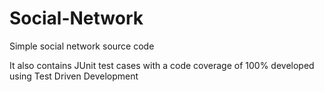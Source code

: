 # Social-Network
Simple social network source code 
 
 
It also contains JUnit test cases with a code coverage of 100% developed using Test Driven Development
